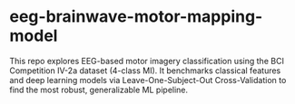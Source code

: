 # eeg-brainwave-motor-mapping-model
This repo explores EEG-based motor imagery classification using the BCI Competition IV-2a dataset (4-class MI). It benchmarks classical features and deep learning models via Leave-One-Subject-Out Cross-Validation to find the most robust, generalizable ML pipeline.
